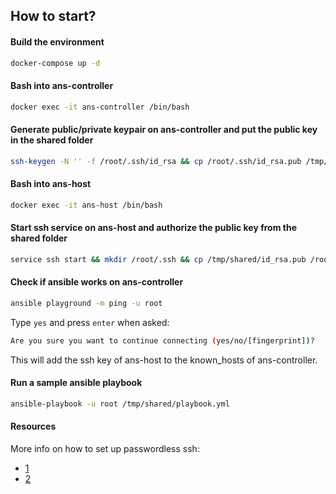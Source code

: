 ## How to start?

#### Build the environment

```bash
docker-compose up -d
```

#### Bash into ans-controller

```bash
docker exec -it ans-controller /bin/bash
```

#### Generate public/private keypair on ans-controller and put the public key in the shared folder

```bash
ssh-keygen -N '' -f /root/.ssh/id_rsa && cp /root/.ssh/id_rsa.pub /tmp/shared
```

#### Bash into ans-host

```bash
docker exec -it ans-host /bin/bash
```

#### Start ssh service on ans-host and authorize the public key from the shared folder

```bash
service ssh start && mkdir /root/.ssh && cp /tmp/shared/id_rsa.pub /root/.ssh/authorized_keys
```

#### Check if ansible works on ans-controller

```bash
ansible playground -m ping -u root
```

Type `yes` and press `enter` when asked:

```bash
Are you sure you want to continue connecting (yes/no/[fingerprint])?
```

This will add the ssh key of ans-host to the known_hosts of ans-controller.

#### Run a sample ansible playbook

```bash
ansible-playbook -u root /tmp/shared/playbook.yml
```

#### Resources

More info on how to set up passwordless ssh:
- [1](https://www.linuxbabe.com/linux-server/setup-passwordless-ssh-login)
- [2](https://linuxize.com/post/how-to-setup-passwordless-ssh-login/)